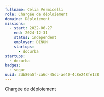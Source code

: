 ```yaml
---
fullname: Célia Vermicelli
role: Chargée de déploiement
domaine: Déploiement
missions:
  - start: 2022-06-27
    end: 2024-12-31
    status: independent
    employer: DINUM
    startups:
      - docurba
startups:
  - docurba
badges:
  - segur
uuid: 3db80a5f-ca6d-45dc-ae40-4c8e248fe138
---
```

Chargée de déploiement